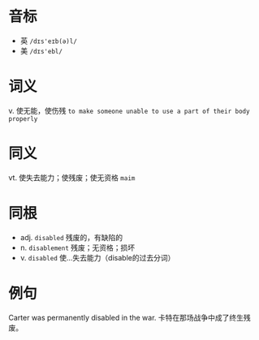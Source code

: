 # 音标

- 英 `/dɪs'eɪb(ə)l/`
- 美 `/dɪs'ebl/`

# 词义

v. 使无能，使伤残
`to make someone unable to use a part of their body properly`

# 同义

vt. 使失去能力；使残废；使无资格
`maim`

# 同根

- adj. `disabled` 残废的，有缺陷的
- n. `disablement` 残废；无资格；损坏
- v. `disabled` 使…失去能力（disable的过去分词）

# 例句

Carter was permanently disabled in the war.
卡特在那场战争中成了终生残废。


